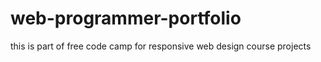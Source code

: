 # web-programmer-portfolio

this is part of free code camp for responsive web design course projects
